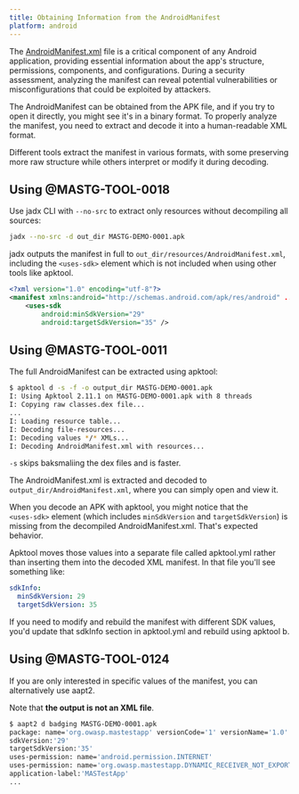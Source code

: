 ```yaml
--- 
title: Obtaining Information from the AndroidManifest
platform: android 
---
```


The [AndroidManifest.xml](../../Document/0x05a-Platform-Overview.md) file is a critical component of any Android application, providing essential information about the app's structure, permissions, components, and configurations. During a security assessment, analyzing the manifest can reveal potential vulnerabilities or misconfigurations that could be exploited by attackers.

The AndroidManifest can be obtained from the APK file, and if you try to open it directly, you might see it's in a binary format. To properly analyze the manifest, you need to extract and decode it into a human-readable XML format.

Different tools extract the manifest in various formats, with some preserving more raw structure while others interpret or modify it during decoding.

## Using @MASTG-TOOL-0018

Use jadx CLI with `--no-src` to extract only resources without decompiling all sources:

```sh
jadx --no-src -d out_dir MASTG-DEMO-0001.apk
```

jadx outputs the manifest in full to `out_dir/resources/AndroidManifest.xml`, including the `<uses-sdk>` element which is not included when using other tools like apktool.

```xml
<?xml version="1.0" encoding="utf-8"?>
<manifest xmlns:android="http://schemas.android.com/apk/res/android" ...>
    <uses-sdk
        android:minSdkVersion="29"
        android:targetSdkVersion="35" />
```

## Using @MASTG-TOOL-0011

The full AndroidManifest can be extracted using apktool:

```sh
$ apktool d -s -f -o output_dir MASTG-DEMO-0001.apk
I: Using Apktool 2.11.1 on MASTG-DEMO-0001.apk with 8 threads
I: Copying raw classes.dex file...
...
I: Loading resource table...
I: Decoding file-resources...
I: Decoding values */* XMLs...
I: Decoding AndroidManifest.xml with resources...
```

`-s` skips baksmaliing the dex files and is faster.

The AndroidManifest.xml is extracted and decoded to `output_dir/AndroidManifest.xml`, where you can simply open and view it.

When you decode an APK with apktool, you might notice that the `<uses‑sdk>` element (which includes `minSdkVersion` and `targetSdkVersion`) is missing from the decompiled AndroidManifest.xml. That's expected behavior.

Apktool moves those values into a separate file called apktool.yml rather than inserting them into the decoded XML manifest. In that file you'll see something like:

```yml
sdkInfo:
  minSdkVersion: 29
  targetSdkVersion: 35
```

If you need to modify and rebuild the manifest with different SDK values, you'd update that sdkInfo section in apktool.yml and rebuild using apktool b.

## Using @MASTG-TOOL-0124

If you are only interested in specific values of the manifest, you can alternatively use aapt2.

Note that **the output is not an XML file**.

```bash
$ aapt2 d badging MASTG-DEMO-0001.apk
package: name='org.owasp.mastestapp' versionCode='1' versionName='1.0' platformBuildVersionName='15' platformBuildVersionCode='35' compileSdkVersion='35' compileSdkVersionCodename='15'
sdkVersion:'29'
targetSdkVersion:'35'
uses-permission: name='android.permission.INTERNET'
uses-permission: name='org.owasp.mastestapp.DYNAMIC_RECEIVER_NOT_EXPORTED_PERMISSION'
application-label:'MASTestApp'
...
```
